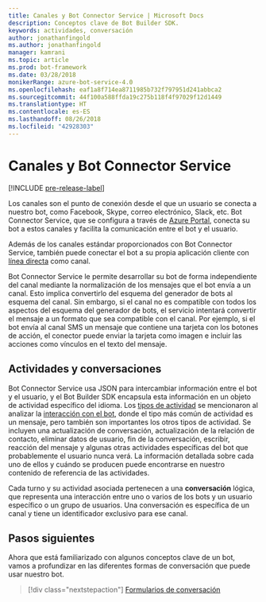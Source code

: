 ```yaml
---
title: Canales y Bot Connector Service | Microsoft Docs
description: Conceptos clave de Bot Builder SDK.
keywords: actividades, conversación
author: jonathanfingold
ms.author: jonathanfingold
manager: kamrani
ms.topic: article
ms.prod: bot-framework
ms.date: 03/28/2018
monikerRange: azure-bot-service-4.0
ms.openlocfilehash: eaf1a8f714ea8711985b732f797951d241abbca2
ms.sourcegitcommit: 44f100a588ffda19c275b118f4f97029f12d1449
ms.translationtype: HT
ms.contentlocale: es-ES
ms.lasthandoff: 08/26/2018
ms.locfileid: "42928303"
---
```

# <a name="channels-and-the-bot-connector-service"></a>Canales y Bot Connector Service

[!INCLUDE [pre-release-label](../includes/pre-release-label.md)]

Los canales son el punto de conexión desde el que un usuario se conecta a nuestro bot, como Facebook, Skype, correo electrónico, Slack, etc. Bot Connector Service, que se configura a través de [Azure Portal](https://portal.azure.com), conecta su bot a estos canales y facilita la comunicación entre el bot y el usuario. 

Además de los canales estándar proporcionados con Bot Connector Service, también puede conectar el bot a su propia aplicación cliente con [línea directa](bot-builder-howto-direct-line.md) como canal.

Bot Connector Service le permite desarrollar su bot de forma independiente del canal mediante la normalización de los mensajes que el bot envía a un canal. Esto implica convertirlo del esquema del generador de bots al esquema del canal. Sin embargo, si el canal no es compatible con todos los aspectos del esquema del generador de bots, el servicio intentará convertir el mensaje a un formato que sea compatible con el canal. Por ejemplo, si el bot envía al canal SMS un mensaje que contiene una tarjeta con los botones de acción, el conector puede enviar la tarjeta como imagen e incluir las acciones como vínculos en el texto del mensaje.

## <a name="activities-and-conversations"></a>Actividades y conversaciones


Bot Connector Service usa JSON para intercambiar información entre el bot y el usuario, y el Bot Builder SDK encapsula esta información en un objeto de actividad específico del idioma. Los [tipos de actividad](../bot-service-activities-entities.md) se mencionaron al analizar la [interacción con el bot](bot-builder-basics.md#interaction-with-your-bot), donde el tipo más común de actividad es un mensaje, pero también son importantes los otros tipos de actividad. Se incluyen una actualización de conversación, actualización de la relación de contacto, eliminar datos de usuario, fin de la conversación, escribir, reacción del mensaje y algunas otras actividades específicas del bot que probablemente el usuario nunca verá. La información detallada sobre cada uno de ellos y cuándo se producen puede encontrarse en nuestro contenido de referencia de las actividades.

Cada turno y su actividad asociada pertenecen a una **conversación** lógica, que representa una interacción entre uno o varios de los bots y un usuario específico o un grupo de usuarios. Una conversación es específica de un canal y tiene un identificador exclusivo para ese canal.

## <a name="next-steps"></a>Pasos siguientes

Ahora que está familiarizado con algunos conceptos clave de un bot, vamos a profundizar en las diferentes formas de conversación que puede usar nuestro bot.

> [!div class="nextstepaction"]
> [Formularios de conversación](bot-builder-conversations.md)
